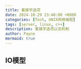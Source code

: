 ```yaml
---
title: 套接字选项
date: 2024-10-29 23:40:00 +0800
categories: [Tech, UNIX网络编程]
tags: [server, linux, c++]
description: 套接字选项以及机制
author: Payne
mermaid: true
---
```


## IO模型
